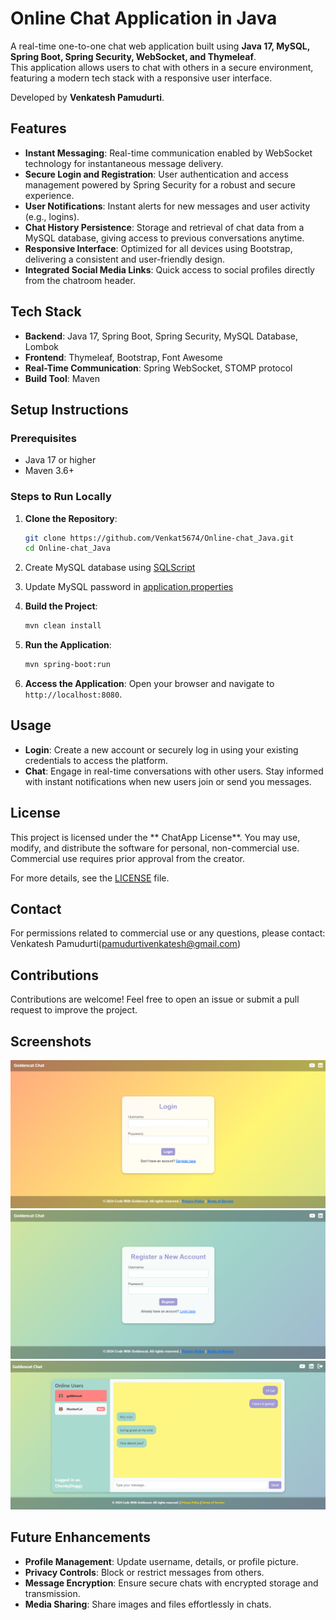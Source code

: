 # Online Chat Application in Java

A real-time one-to-one chat web application built using **Java 17, MySQL, Spring Boot, Spring Security, WebSocket, and Thymeleaf**.  
This application allows users to chat with others in a secure environment, featuring a modern tech stack with a responsive user interface.  

Developed by **Venkatesh Pamudurti**.

## Features

- **Instant Messaging**: Real-time communication enabled by WebSocket technology for instantaneous message delivery.  
- **Secure Login and Registration**: User authentication and access management powered by Spring Security for a robust and secure experience.  
- **User Notifications**: Instant alerts for new messages and user activity (e.g., logins).  
- **Chat History Persistence**: Storage and retrieval of chat data from a MySQL database, giving access to previous conversations anytime.  
- **Responsive Interface**: Optimized for all devices using Bootstrap, delivering a consistent and user-friendly design.  
- **Integrated Social Media Links**: Quick access to social profiles directly from the chatroom header.  

## Tech Stack

- **Backend**: Java 17, Spring Boot, Spring Security, MySQL Database, Lombok  
- **Frontend**: Thymeleaf, Bootstrap, Font Awesome  
- **Real-Time Communication**: Spring WebSocket, STOMP protocol  
- **Build Tool**: Maven  

## Setup Instructions

### Prerequisites
- Java 17 or higher  
- Maven 3.6+  

### Steps to Run Locally

1. **Clone the Repository**:
   ```sh
   git clone https://github.com/Venkat5674/Online-chat_Java.git
   cd Online-chat_Java

   
2. Create MySQL database using [SQLScript](src/main/resources/static/sql-script/SQLScript.txt)

3. Update MySQL password in [application.properties](src/main/resources/application.properties)

4. **Build the Project**:
   ```sh
   mvn clean install
   ```

5. **Run the Application**:
   ```sh
   mvn spring-boot:run
   ```

6. **Access the Application**:
   Open your browser and navigate to `http://localhost:8080`.

## Usage

- **Login**: Create a new account or securely log in using your existing credentials to access the platform.
- **Chat**: Engage in real-time conversations with other users. Stay informed with instant notifications when new users join or send you messages.

## License

This project is licensed under the ** ChatApp License**. You may use, modify, and distribute the software for personal, non-commercial use. Commercial use requires prior approval from the creator.

For more details, see the [LICENSE](./License.md) file.

## Contact

For permissions related to commercial use or any questions, please contact: Venkatesh Pamudurti(pamudurtivenkatesh@gmail.com)

## Contributions

Contributions are welcome! Feel free to open an issue or submit a pull request to improve the project.

## Screenshots

![Login Page](src/main/resources/static/screenshots/login_screenshot.png)
![Register Page](src/main/resources/static/screenshots/register_screenshot.png)
![Chat App Page](src/main/resources/static/screenshots/chatapp_screenshot.png)

## Future Enhancements

- **Profile Management**: Update username, details, or profile picture.
- **Privacy Controls**: Block or restrict messages from others.
- **Message Encryption**: Ensure secure chats with encrypted storage and transmission.
- **Media Sharing**: Share images and files effortlessly in chats.  

